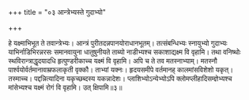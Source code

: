 +++
title = "०३ आन्त्रेभ्यस्ते गुदाभ्यो"

+++

हे यक्ष्माभिभूत ते तवान्त्रेभ्यः। आन्त्रं पुरीतदन्नपानयोराधानभूतम्। तत्संबन्धिभ्यः स्नायुभ्यो गुदाभ्यः याभिर्नाडिभिरन्नरसः समानवायुना धातुषुनीयते ताब्यो नाडीभ्यश्च सकाशाद्यक्ष्म वि वृहामि। तथा वनिष्थोः स्थविरान्त्राद्धृदयादधि हृत्पुण्डरीकाच्च यक्ष्मं वि वृहामि। अपि च ते तव मतस्नाभ्याम्। मतस्नौ पार्श्वयोर्वर्तमानावाम्रफलाकृती वृक्कौ। ताभ्यां यक्नः। हृदयसमीपे वर्तमानह् कालमांसविशेशो यकृत्। तस्माच्च। पद्दन्नित्यादिना यकृच्छब्दस्य यकन्नादेशः। प्लाशिभ्योऽन्येभ्योऽपि क्लोमप्लीहादिसम्ज्ञेभ्यश्च मांसेभ्यश्च यक्ष्मं रोगं वि वृहामि। उत् क्षिपामि॥३॥